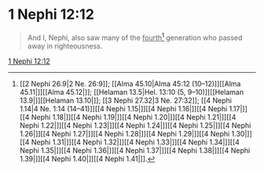 # 1 Nephi 12:12

> And I, Nephi, also saw many of the <u>fourth</u>[^a] generation who passed away in righteousness.

[1 Nephi 12:12](https://www.churchofjesuschrist.org/study/scriptures/bofm/1-ne/12?lang=eng&id=p12#p12)


[^a]: [[2 Nephi 26.9|2 Ne. 26:9]]; [[Alma 45.10|Alma 45:12 (10–12)]][[Alma 45.11|]][[Alma 45.12|]]; [[Helaman 13.5|Hel. 13:10 (5, 9–10)]][[Helaman 13.9|]][[Helaman 13.10|]]; [[3 Nephi 27.32|3 Ne. 27:32]]; [[4 Nephi 1.14|4 Ne. 1:14 (14–41)]][[4 Nephi 1.15|]][[4 Nephi 1.16|]][[4 Nephi 1.17|]][[4 Nephi 1.18|]][[4 Nephi 1.19|]][[4 Nephi 1.20|]][[4 Nephi 1.21|]][[4 Nephi 1.22|]][[4 Nephi 1.23|]][[4 Nephi 1.24|]][[4 Nephi 1.25|]][[4 Nephi 1.26|]][[4 Nephi 1.27|]][[4 Nephi 1.28|]][[4 Nephi 1.29|]][[4 Nephi 1.30|]][[4 Nephi 1.31|]][[4 Nephi 1.32|]][[4 Nephi 1.33|]][[4 Nephi 1.34|]][[4 Nephi 1.35|]][[4 Nephi 1.36|]][[4 Nephi 1.37|]][[4 Nephi 1.38|]][[4 Nephi 1.39|]][[4 Nephi 1.40|]][[4 Nephi 1.41|]].  
